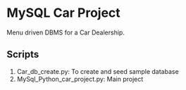 # MySQL Car Project
Menu driven DBMS for a Car Dealership.

## Scripts
1. Car_db_create.py: To create and seed sample database
1. MySql_Python_car_project.py: Main project